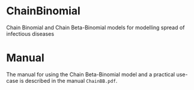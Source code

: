 # ChainBinomial
Chain Binomial and Chain Beta-Binomial models for modelling spread of infectious diseases

# Manual
The manual for using the Chain Beta-Binomial model and a practical use-case is described in the manual ``ChainBB.pdf``.
